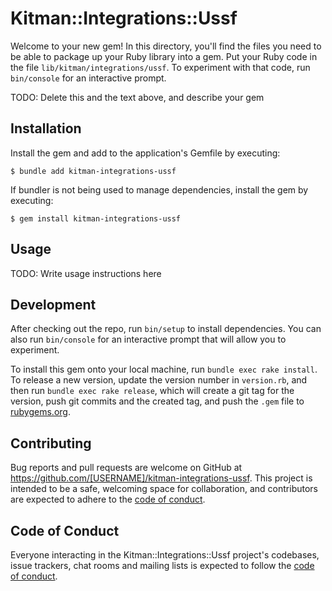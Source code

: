 # Kitman::Integrations::Ussf

Welcome to your new gem! In this directory, you'll find the files you need to be able to package up your Ruby library into a gem. Put your Ruby code in the file `lib/kitman/integrations/ussf`. To experiment with that code, run `bin/console` for an interactive prompt.

TODO: Delete this and the text above, and describe your gem

## Installation

Install the gem and add to the application's Gemfile by executing:

    $ bundle add kitman-integrations-ussf

If bundler is not being used to manage dependencies, install the gem by executing:

    $ gem install kitman-integrations-ussf

## Usage

TODO: Write usage instructions here

## Development

After checking out the repo, run `bin/setup` to install dependencies. You can also run `bin/console` for an interactive prompt that will allow you to experiment.

To install this gem onto your local machine, run `bundle exec rake install`. To release a new version, update the version number in `version.rb`, and then run `bundle exec rake release`, which will create a git tag for the version, push git commits and the created tag, and push the `.gem` file to [rubygems.org](https://rubygems.org).

## Contributing

Bug reports and pull requests are welcome on GitHub at https://github.com/[USERNAME]/kitman-integrations-ussf. This project is intended to be a safe, welcoming space for collaboration, and contributors are expected to adhere to the [code of conduct](https://github.com/[USERNAME]/kitman-integrations-ussf/blob/main/CODE_OF_CONDUCT.md).

## Code of Conduct

Everyone interacting in the Kitman::Integrations::Ussf project's codebases, issue trackers, chat rooms and mailing lists is expected to follow the [code of conduct](https://github.com/[USERNAME]/kitman-integrations-ussf/blob/main/CODE_OF_CONDUCT.md).
